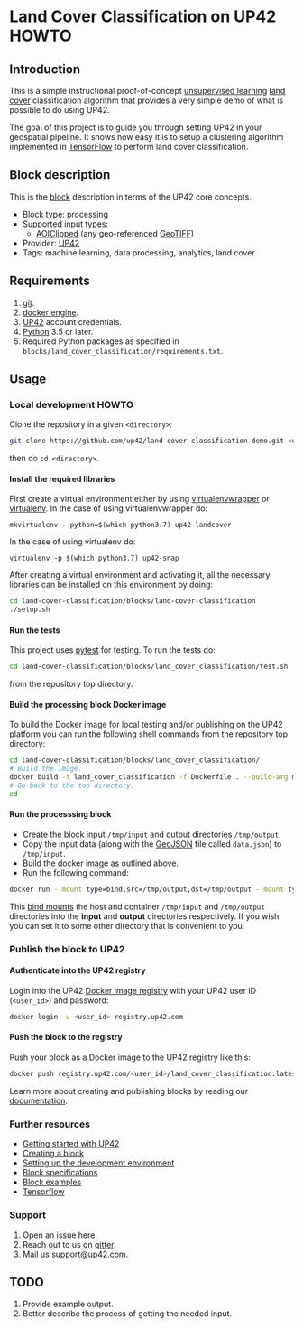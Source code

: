 # Land Cover Classification on UP42 HOWTO

## Introduction

This is a simple instructional proof-of-concept [unsupervised learning](https://en.wikipedia.org/wiki/Cluster_analysis)
[land cover](https://en.wikipedia.org/wiki/Land_cover)
classification algorithm that provides a very simple demo of what is
possible to do using UP42.

The goal of this project is to guide you through setting UP42 in your
geospatial pipeline. It shows how easy it is to setup a clustering
algorithm implemented in [TensorFlow](https://tensorflow.org) to
perform land cover classification.

## Block description

This is the
[block](https://docs.up42.com/getting-started/core-concepts.html#blocks)
description in terms of the UP42 core concepts.

* Block type: processing
* Supported input types:
  * [AOIClipped](https://specs.up42.com/v1/blocks/schema.json) 
  (any geo-referenced [GeoTIFF](https://en.wikipedia.org/wiki/GeoTIFF))
* Provider: [UP42](https://up42.com)
* Tags: machine learning, data processing, analytics, land cover

## Requirements

 1. [git](https://git-scm.com/).
 2. [docker engine](https://docs.docker.com/engine/).
 3. [UP42](https://up42.com) account credentials.
 4. [Python](https://python.org) 3.5 or later.
 5. Required Python packages as specified in
    `blocks/land_cover_classification/requirements.txt`.

## Usage

### Local development HOWTO

Clone the repository in a given `<directory>`:

```bash
git clone https://github.com/up42/land-cover-classification-demo.git <directory>
``` 

then do `cd <directory>`.
#### Install the required libraries
First create a virtual environment either by using [virtualenvwrapper](https://virtualenvwrapper.readthedocs.io/en/latest/) 
or [virtualenv](https://virtualenv.pypa.io/en/latest/).
In the case of using virtualenvwrapper do:

```mkvirtualenv --python=$(which python3.7) up42-landcover```

In the case of using virtualenv do:

````
virtualenv -p $(which python3.7) up42-snap
````

After creating a virtual environment and activating it, all the necessary libraries can be installed on this environment by doing:

```bash
cd land-cover-classification/blocks/land-cover-classification
./setup.sh
```
#### Run the tests

This project uses [pytest](https://pytest.org/) for testing. To run
the tests do:

```bash
cd land-cover-classification/blocks/land_cover_classification/test.sh
```

from the repository top directory.

#### Build the processing block Docker image 

To build the Docker image for local testing and/or publishing on the UP42
platform you can run the following shell commands from the repository
top directory:

```bash
cd land-cover-classification/blocks/land_cover_classification/
# Build the image.
docker build -t land_cover_classification -f Dockerfile . --build-arg manifest="$(cat UP42Manifest.json)"
# Go back to the top directory.
cd -
```

#### Run the processsing block 

 * Create the block input `/tmp/input` and output directories `/tmp/output`.
 * Copy the input data (along with the
   [GeoJSON](https://en.wikipedia.org/wiki/GeoJSON) file called
   `data.json`) to `/tmp/input`.
 * Build the docker image as outlined above.
 * Run the following command: 
 
```bash
docker run --mount type=bind,src=/tmp/output,dst=/tmp/output --mount type=bind,src=/tmp/input,dst=/tmp/input land_cover_classification:latest
``` 

This [bind mounts](https://docs.docker.com/storage/bind-mounts/) the
host and container `/tmp/input` and `/tmp/output` directories into the
**input** and **output** directories respectively. If you wish you can
set it to some other directory that is convenient to you.

### Publish the block to UP42

#### Authenticate into the UP42 registry 

Login into the UP42 [Docker image registry](https://docs.docker.com/registry/) 
with your UP42 user ID (`<user_id>`) and password:

```bash
docker login -u <user_id> registry.up42.com
``` 
#### Push the block to the registry

Push your block as a Docker image to the UP42 registry like this: 

```bash
docker push registry.up42.com/<user_id>/land_cover_classification:latest
```

Learn more about creating and publishing blocks by reading our
[documentation](https://docs.up42.com/getting-started/first-block.html#).

### Further resources

 * [Getting started with UP42](https://docs.up42.com/getting-started/index.html)
 * [Creating a block](https://docs.up42.com/getting-started/first-block.html)
 * [Setting up the development environment](https://docs.up42.com/getting-started/dev-setup.html)
 * [Block specifications](https://docs.up42.com/specifications/index.html)
 * [Block examples](https://docs.up42.com/examples/index.html)
 * [Tensorflow](https://www.tensorflow.org/)

### Support
  
 1. Open an issue here.
 2. Reach out to us on
      [gitter](https://gitter.im/up42-com/community).
 3. Mail us [support@up42.com](mailto:support@up42.com).

## TODO
 
 1. Provide example output.
 2. Better describe the process of getting the needed input. 

